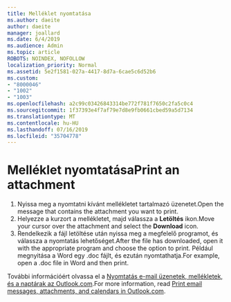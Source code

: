 ```yaml
---
title: Melléklet nyomtatása
ms.author: daeite
author: daeite
manager: joallard
ms.date: 6/4/2019
ms.audience: Admin
ms.topic: article
ROBOTS: NOINDEX, NOFOLLOW
localization_priority: Normal
ms.assetid: 5e2f1581-027a-4417-8d7a-6cae5c6d52b6
ms.custom:
- "8000046"
- "1002"
- "1003"
ms.openlocfilehash: a2c99c03426843314be772f781f7650c2fa5c0c4
ms.sourcegitcommit: 1f37393e4f7af79e7d8e9fb0661cbed59a5d7134
ms.translationtype: MT
ms.contentlocale: hu-HU
ms.lasthandoff: 07/16/2019
ms.locfileid: "35704778"
---
```

# <a name="print-an-attachment"></a><span data-ttu-id="dc49a-102">Melléklet nyomtatása</span><span class="sxs-lookup"><span data-stu-id="dc49a-102">Print an attachment</span></span>

1. <span data-ttu-id="dc49a-103">Nyissa meg a nyomtatni kívánt mellékletet tartalmazó üzenetet.</span><span class="sxs-lookup"><span data-stu-id="dc49a-103">Open the message that contains the attachment you want to print.</span></span>
2. <span data-ttu-id="dc49a-104">Helyezze a kurzort a mellékletet, majd válassza a **Letöltés** ikon.</span><span class="sxs-lookup"><span data-stu-id="dc49a-104">Move your cursor over the attachment and select the **Download** icon.</span></span>
3. <span data-ttu-id="dc49a-105">Rendelkezik a fájl letöltése után nyissa meg a megfelelő programot, és válassza a nyomtatás lehetőséget.</span><span class="sxs-lookup"><span data-stu-id="dc49a-105">After the file has downloaded, open it with the appropriate program and choose the option to print.</span></span> <span data-ttu-id="dc49a-106">Például megnyitása a Word egy .doc fájlt, és ezután nyomtathatja.</span><span class="sxs-lookup"><span data-stu-id="dc49a-106">For example, open a .doc file in Word and then print.</span></span>

<span data-ttu-id="dc49a-107">További információért olvassa el a [Nyomtatás e-mail üzenetek, mellékletek, és a naptárak az Outlook.com](https://support.office.com/article/c835b8e5-b310-4cab-ac15-b6eb95149855?wt.mc_id=Office_Outlook_com_Alchemy).</span><span class="sxs-lookup"><span data-stu-id="dc49a-107">For more information, read [Print email messages, attachments, and calendars in Outlook.com](https://support.office.com/article/c835b8e5-b310-4cab-ac15-b6eb95149855?wt.mc_id=Office_Outlook_com_Alchemy).</span></span>